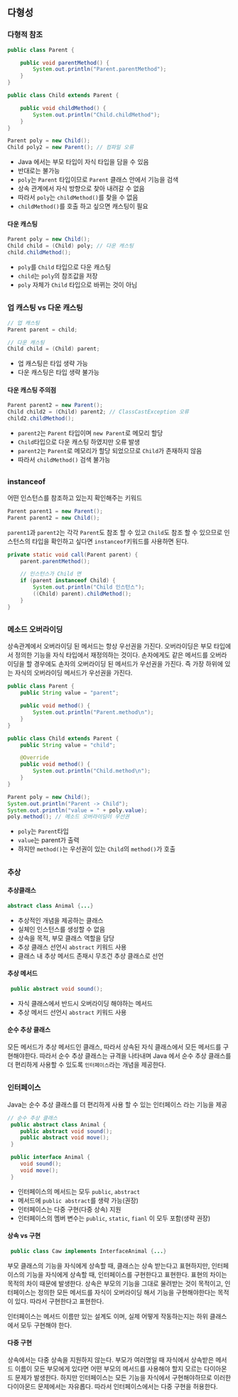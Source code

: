 ## 다형성
### 다형적 참조
```java
public class Parent {

    public void parentMethod() {
        System.out.println("Parent.parentMethod");
    }
}
```
```java
public class Child extends Parent {

    public void childMethod() {
        System.out.println("Child.childMethod");
    }
}
```
```java
Parent poly = new Child();
Child poly2 = new Parent(); // 컴파일 오류
```
- Java 에서는 부모 타입이 자식 타입을 담을 수 있음
- 반대로는 불가능
- `poly`는 `Parent` 타입이므로 `Parent` 클래스 안에서 기능을 검색
- 상속 관계에서 자식 방향으로 찾아 내려갈 수 없음
- 따라서 `poly`는 `childMethod()`를 찾을 수 없음
- `childMethod()`를 호출 하고 싶으면 캐스팅이 필요

#### 다운 캐스팅
```java
Parent poly = new Child();
Child child = (Child) poly; // 다운 캐스팅
child.childMethod();
```
- `poly`를 `Child` 타입으로 다운 캐스팅
- `child`는 `poly`의 참조값을 저장
- `poly` 자체가 `Child` 타입으로 바뀌는 것이 아님

##
### 업 캐스팅 vs 다운 캐스팅
```java
// 업 캐스팅
Parent parent = child;

// 다운 캐스팅
Child child = (Child) parent;
```
- 업 캐스팅은 타입 생략 가능
- 다운 캐스팅은 타입 생략 불가능

#### 다운 캐스팅 주의점
```java
Parent parent2 = new Parent();
Child child2 = (Child) parent2; // ClassCastException 오류
child2.childMethod();
```
- `parent2`는 `Parent` 타입이며 `new Parent`로 메모리 할당
- `Child`타입으로 다운 캐스팅 하였지만 오류 발생
- `parent2`는 `Parent`로 메모리가 할당 되었으므로 `Child`가 존재하지 않음
-  따라서 `childMethod()` 검색 불가능

##
### instanceof
어떤 인스턴스를 참조하고 있는지 확인해주는 키워드
```java
Parent parent1 = new Parent();
Parent parent2 = new Child();
```
`parent1`과 `parent2`는 각각 `Parent`도 참조 할 수 있고
`Child`도 참조 할 수 있으므로 인스턴스의 타입을 확인하고 싶다면
`instanceof`키워드를 사용하면 된다.

```java
private static void call(Parent parent) {
    parent.parentMethod();

    // 인스턴스가 Child 면
    if (parent instanceof Child) {
        System.out.println("Child 인스턴스");
        ((Child) parent).childMethod();
    }
}
```

##
### 메소드 오버라이딩
상속관계에서 오버라이딩 된 메서드는 항상 우선권을 가진다. 오버라이딩은 부모 타입에서
정의한 기능을 자식 타입에서 재정의하는 것이다. 손자에게도 같은 메서드를 오버라이딩을 할 경우에도
손자의 오버라이딩 된 메서드가 우선권을 가진다. 즉 가장 하위에 있는 자식의 오버라이딩 메서드가 우선권을 가진다.

```java
public class Parent {
    public String value = "parent";

    public void method() {
        System.out.println("Parent.method\n");
    }
}
```
```java
public class Child extends Parent {
    public String value = "child";

    @Override
    public void method() {
        System.out.println("Child.method\n");
    }
}
```
```java
Parent poly = new Child();
System.out.println("Parent -> Child");
System.out.println("value = " + poly.value);
poly.method(); // 메소드 오버라이딩이 우선권
```
- `poly`는 `Parent`타입
- `value`는 parent가 출력
- 하지만 `method()`는 우선권이 있는 `Child`의 `method()`가 호출

##
### 추상
#### 추상클래스
```java
abstract class Animal {...}
```
- 추상적인 개념을 제공하는 클래스
- 실체인 인스턴스를 생성할 수 없음
- 상속을 목적, 부모 클래스 역할을 담당
- 추상 클래스 선언시 `abstract` 키워드 사용
- 클래스 내 추상 메서드 존재시 무조건 추상 클래스로 선언

#### 추상 메서드
```java
 public abstract void sound();
```
- 자식 클래스에서 반드시 오버라이딩 해야하는 메서드
- 추상 메서드 선언시 `abstract` 키워드 사용

#### 순수 추상 클래스
모든 메서드가 추상 메서드인 클래스, 따라서 상속된 자식 클래스에서
모든 메서드를 구현해야한다. 따라서 순수 추상 클래스는 규격을 나타내며
Java 에서 순수 추상 클래스를 더 편리하게 사용할 수 있도록 `인터페이스`라는 개념을 제공한다.

##
### 인터페이스
Java는 순수 추상 클래스를 더 편리하게 사용 할 수 있는 인터페이스 라는 기능을 제공
```java
// 순수 추상 클래스
 public abstract class Animal {
    public abstract void sound();
    public abstract void move();
 }
```
```java
 public interface Animal {
    void sound();
    void move();
 }
```
- 인터페이스의 메서드는 모두 `public`, `abstract`
- 메서드에 `public abstract`를 생략 가능(권장)
- 인터페이스는 다중 구현(다중 상속) 지원
- 인터페이스의 멤버 변수는 `public`, `static`, `fianl` 이 모두 포함(생략 권장)

#### 상속 vs 구현
```java
 public class Caw implements InterfaceAnimal {...}
```
부모 클래스의 기능을 자식에게 상속할 때, 클래스는 상속 받는다고 표현하지만, 
인터페이스의 기능을 자식에게 상속할 때, 인터페이스를 구현한다고 표현한다. 표현의 차이는
목적의 차이 때문에 발생한다. 상속은 부모의 기능을 그대로 물려받는 것이 목적이고, 인터페이스는
정의한 모든 메서드를 자식이 오버라이딩 해서 기능을 구현해야한다는 목적이 있다. 따라서 구현한다고 표현한다.

인터페이스는 메서드 이름만 있는 설계도 이며, 실제 어떻게 작동하는지는 하위 클래스에서 모두 구현해야 한다.

#### 다중 구현
상속에서는 다중 상속을 지원하지 않는다. 부모가 여러명일 때 자식에서 상속받은 메서드 이름이
모든 부모에게 있다면 어떤 부모의 메서드를 사용해야 할지 모르는 다이아몬드 문제가 발생한다.
하지만 인터페이스는 모든 기능을 자식에서 구현해야하므로 이러한 다이아몬드 문제에서는 자유롭다.
따라서 인터페이스에서는 다중 구현을 허용한다.